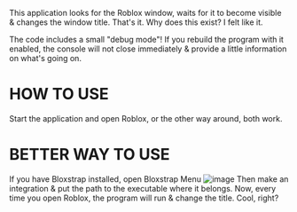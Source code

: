 This application looks for the Roblox window, waits for it to become visible & changes the window title. That's it.
Why does this exist? I felt like it.

The code includes a small "debug mode"! If you rebuild the program with it enabled, the console will not close immediately & provide a little information on what's going on.

HOW TO USE
===
Start the application and open Roblox, or the other way around, both work.

BETTER WAY TO USE
===
If you have Bloxstrap installed, open Bloxstrap Menu
![image](https://github.com/the-wawa/fake-roblox-internal/assets/83979811/ded035a2-3e59-40ab-b62b-a5a8d19e8758)
Then make an integration & put the path to the executable where it belongs. Now, every time you open Roblox, the program will run & change the title.
Cool, right?
